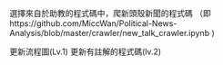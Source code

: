 選擇來自於助教的程式碼中，爬新頭殼新聞的程式碼
（即https://github.com/MiccWan/Political-News-Analysis/blob/master/crawler/new_talk_crawler.ipynb )

更新流程圖(Lv.1)
更新有註解的程式碼(lv.2)